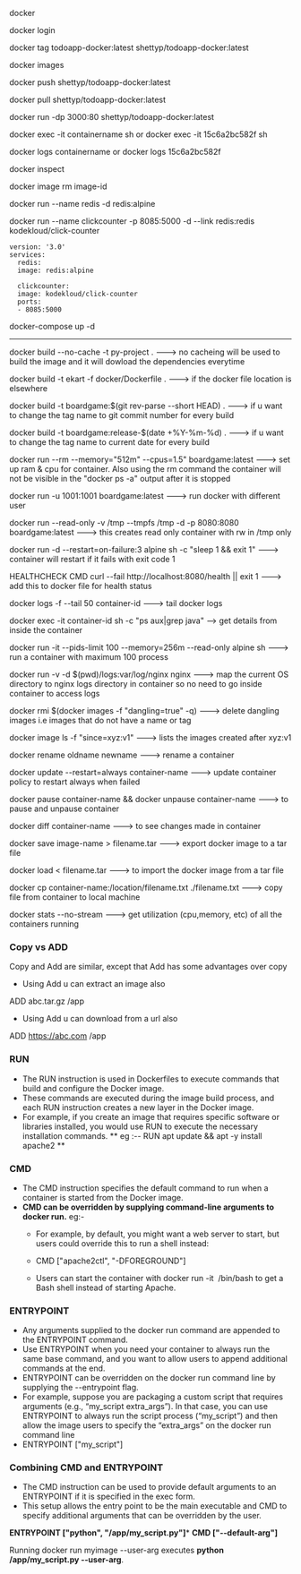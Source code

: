docker

docker login

docker tag todoapp-docker:latest shettyp/todoapp-docker:latest

docker images

docker push shettyp/todoapp-docker:latest

docker pull shettyp/todoapp-docker:latest

docker run -dp 3000:80 shettyp/todoapp-docker:latest

docker exec -it containername sh
or
docker exec -it 15c6a2bc582f sh

docker logs containername
or
docker logs 15c6a2bc582f

docker inspect

docker image rm image-id

docker run --name redis -d redis:alpine

docker run --name clickcounter -p 8085:5000 -d --link redis:redis kodekloud/click-counter
```
version: '3.0'
services:
  redis:
  image: redis:alpine

  clickcounter:
  image: kodekloud/click-counter
  ports:
  - 8085:5000
```
docker-compose up -d

********************************************************************************

docker build --no-cache -t py-project .   --->  no cacheing will be used to build the image and it will dowload the dependencies everytime 

docker build -t ekart -f docker/Dockerfile .    --->   if the docker file location is elsewhere 

docker build -t boardgame:$(git rev-parse --short HEAD) .   --->  if u want to change the tag name to git commit number for every build

docker build -t boardgame:release-$(date +%Y-%m-%d) .   --->  if u want to change the tag name to current date for every build

docker run --rm --memory="512m" --cpus=1.5" boardgame:latest  --->  set up ram & cpu for container. Also using the rm command the container will not be visible in the "docker ps -a" output after it is stopped

docker run -u 1001:1001 boardgame:latest   --->  run docker with different user 

docker run --read-only -v /tmp --tmpfs /tmp -d -p 8080:8080 boardgame:latest   ---> this creates read only container with rw in /tmp only

docker run -d --restart=on-failure:3 alpine sh -c "sleep 1 && exit 1" ---> container will restart if it fails with exit code 1

HEALTHCHECK CMD curl --fail http://localhost:8080/health || exit 1 ---> add this to docker file for health status

docker logs -f --tail 50 container-id ---> tail docker logs  

docker exec -it container-id sh -c "ps aux|grep java" --> get details from inside the container

docker run -it --pids-limit 100 --memory=256m --read-only alpine sh ---> run a container with maximum 100 process

docker run -v -d $(pwd)/logs:var/log/nginx nginx ---> map the current OS directory to nginx logs directory in container so no need to go inside container to access logs

docker rmi $(docker images -f "dangling=true" -q) ---> delete dangling images i.e images that do not have a name or tag 

docker image ls -f "since=xyz:v1" ---> lists the images created after xyz:v1

docker rename oldname newname  ---> rename a container

docker update --restart=always container-name ---> update container policy to restart always when failed

docker pause container-name && docker unpause container-name ---> to pause and unpause container

docker diff container-name ---> to see changes made in container

docker save image-name > filename.tar ---> export docker image to a tar file

docker load < filename.tar ---> to import the docker image from a tar file

docker cp container-name:/location/filename.txt ./filename.txt ---> copy file from container to local machine

docker stats --no-stream ---> get utilization (cpu,memory, etc) of all the containers running 

### Copy vs ADD
Copy and Add are similar, except that Add has some advantages over copy

- Using Add u can extract an image also

ADD  abc.tar.gz  /app

- Using Add u can download from a url also

ADD  https://abc.com  /app

### RUN

* The RUN instruction is used in Dockerfiles to execute commands that build and configure the Docker image.
* These commands are executed during the image build process, and each RUN instruction creates a new layer in the Docker image.
* For example, if you create an image that requires specific software or libraries installed, you would use RUN to execute the necessary installation commands.
** eg :-- RUN apt update && apt -y install apache2 **

### CMD
* The CMD instruction specifies the default command to run when a container is started from the Docker image.
* **CMD can be overridden by supplying command-line arguments to docker run.**
  eg:-
  * For example, by default, you might want a web server to start, but users could override this to run a shell instead:
  * CMD ["apache2ctl", "-DFOREGROUND"]
 
  * Users can start the container with docker run -it <image> /bin/bash to get a Bash shell instead of starting Apache.
 
### ENTRYPOINT

* Any arguments supplied to the docker run command are appended to the ENTRYPOINT command.
* Use ENTRYPOINT when you need your container to always run the same base command, and you want to allow users to append additional commands at the end.
* ENTRYPOINT can be overridden on the docker run command line by supplying the --entrypoint flag.
* For example, suppose you are packaging a custom script that requires arguments (e.g., “my_script extra_args”). In that case, you can use ENTRYPOINT to always run the script process (“my_script”) and then allow the image users to specify the “extra_args” on the docker run command line
* ENTRYPOINT ["my_script"]

### Combining CMD and ENTRYPOINT
* The CMD instruction can be used to provide default arguments to an ENTRYPOINT if it is specified in the exec form.
* This setup allows the entry point to be the main executable and CMD to specify additional arguments that can be overridden by the user.

**ENTRYPOINT ["python", "/app/my_script.py"]***
**CMD ["--default-arg"]**

Running docker run myimage --user-arg executes **python /app/my_script.py --user-arg**.
